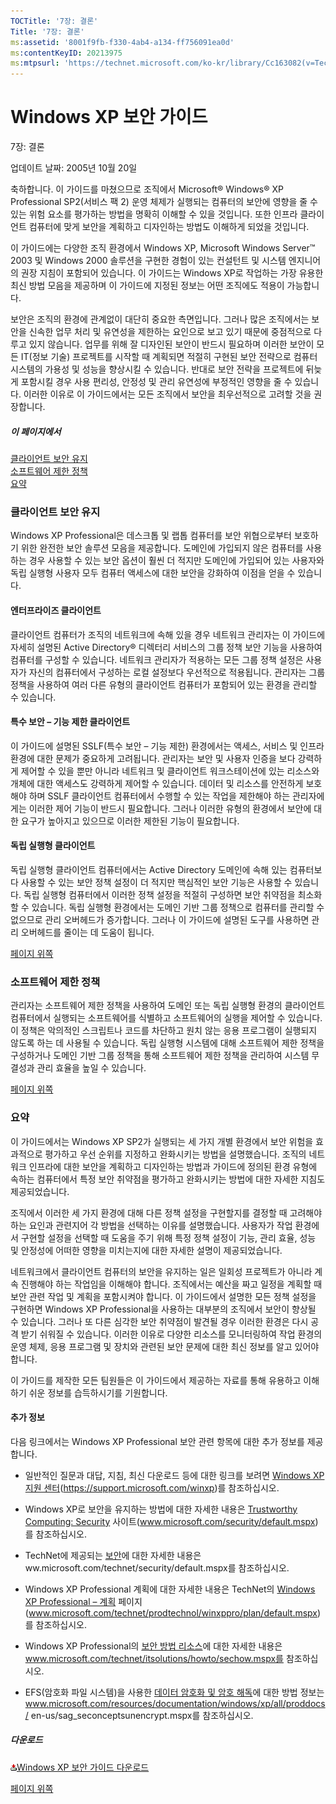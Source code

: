 ```yaml
---
TOCTitle: '7장: 결론'
Title: '7장: 결론'
ms:assetid: '8001f9fb-f330-4ab4-a134-ff756091ea0d'
ms:contentKeyID: 20213975
ms:mtpsurl: 'https://technet.microsoft.com/ko-kr/library/Cc163082(v=TechNet.10)'
---
```


Windows XP 보안 가이드
======================

7장: 결론

업데이트 날짜: 2005년 10월 20일

축하합니다. 이 가이드를 마쳤으므로 조직에서 Microsoft® Windows® XP Professional SP2(서비스 팩 2) 운영 체제가 실행되는 컴퓨터의 보안에 영향을 줄 수 있는 위험 요소를 평가하는 방법을 명확히 이해할 수 있을 것입니다. 또한 인프라 클라이언트 컴퓨터에 맞게 보안을 계획하고 디자인하는 방법도 이해하게 되었을 것입니다.

이 가이드에는 다양한 조직 환경에서 Windows XP, Microsoft Windows Server™ 2003 및 Windows 2000 솔루션을 구현한 경험이 있는 컨설턴트 및 시스템 엔지니어의 권장 지침이 포함되어 있습니다. 이 가이드는 Windows XP로 작업하는 가장 유용한 최신 방법 모음을 제공하며 이 가이드에 지정된 정보는 어떤 조직에도 적용이 가능합니다.

보안은 조직의 환경에 관계없이 대단히 중요한 측면입니다. 그러나 많은 조직에서는 보안을 신속한 업무 처리 및 유연성을 제한하는 요인으로 보고 있기 때문에 중점적으로 다루고 있지 않습니다. 업무를 위해 잘 디자인된 보안이 반드시 필요하며 이러한 보안이 모든 IT(정보 기술) 프로젝트를 시작할 때 계획되면 적절히 구현된 보안 전략으로 컴퓨터 시스템의 가용성 및 성능을 향상시킬 수 있습니다. 반대로 보안 전략을 프로젝트에 뒤늦게 포함시킬 경우 사용 편리성, 안정성 및 관리 유연성에 부정적인 영향을 줄 수 있습니다. 이러한 이유로 이 가이드에서는 모든 조직에서 보안을 최우선적으로 고려할 것을 권장합니다.

##### 이 페이지에서

[](#ecaa)[클라이언트 보안 유지](#ecaa)  
[](#ebaa)[소프트웨어 제한 정책](#ebaa)  
[](#eaaa)[요약](#eaaa)  

### 클라이언트 보안 유지

Windows XP Professional은 데스크톱 및 랩톱 컴퓨터를 보안 위협으로부터 보호하기 위한 완전한 보안 솔루션 모음을 제공합니다. 도메인에 가입되지 않은 컴퓨터를 사용하는 경우 사용할 수 있는 보안 옵션이 훨씬 더 적지만 도메인에 가입되어 있는 사용자와 독립 실행형 사용자 모두 컴퓨터 액세스에 대한 보안을 강화하여 이점을 얻을 수 있습니다.

#### 엔터프라이즈 클라이언트

클라이언트 컴퓨터가 조직의 네트워크에 속해 있을 경우 네트워크 관리자는 이 가이드에 자세히 설명된 Active Directory® 디렉터리 서비스의 그룹 정책 보안 기능을 사용하여 컴퓨터를 구성할 수 있습니다. 네트워크 관리자가 적용하는 모든 그룹 정책 설정은 사용자가 자신의 컴퓨터에서 구성하는 로컬 설정보다 우선적으로 적용됩니다. 관리자는 그룹 정책을 사용하여 여러 다른 유형의 클라이언트 컴퓨터가 포함되어 있는 환경을 관리할 수 있습니다.

#### 특수 보안 – 기능 제한 클라이언트

이 가이드에 설명된 SSLF(특수 보안 – 기능 제한) 환경에서는 액세스, 서비스 및 인프라 환경에 대한 문제가 중요하게 고려됩니다. 관리자는 보안 및 사용자 인증을 보다 강력하게 제어할 수 있을 뿐만 아니라 네트워크 및 클라이언트 워크스테이션에 있는 리소스와 개체에 대한 액세스도 강력하게 제어할 수 있습니다. 데이터 및 리소스를 안전하게 보호해야 하며 SSLF 클라이언트 컴퓨터에서 수행할 수 있는 작업을 제한해야 하는 관리자에게는 이러한 제어 기능이 반드시 필요합니다. 그러나 이러한 유형의 환경에서 보안에 대한 요구가 높아지고 있으므로 이러한 제한된 기능이 필요합니다.

#### 독립 실행형 클라이언트

독립 실행형 클라이언트 컴퓨터에서는 Active Directory 도메인에 속해 있는 컴퓨터보다 사용할 수 있는 보안 정책 설정이 더 적지만 핵심적인 보안 기능은 사용할 수 있습니다. 독립 실행형 컴퓨터에서 이러한 정책 설정을 적절히 구성하면 보안 취약점을 최소화할 수 있습니다. 독립 실행형 환경에서는 도메인 기반 그룹 정책으로 컴퓨터를 관리할 수 없으므로 관리 오버헤드가 증가합니다. 그러나 이 가이드에 설명된 도구를 사용하면 관리 오버헤드를 줄이는 데 도움이 됩니다.

[](#mainsection)[페이지 위쪽](#mainsection)

### 소프트웨어 제한 정책

관리자는 소프트웨어 제한 정책을 사용하여 도메인 또는 독립 실행형 환경의 클라이언트 컴퓨터에서 실행되는 소프트웨어를 식별하고 소프트웨어의 실행을 제어할 수 있습니다. 이 정책은 악의적인 스크립트나 코드를 차단하고 원치 않는 응용 프로그램이 실행되지 않도록 하는 데 사용될 수 있습니다. 독립 실행형 시스템에 대해 소프트웨어 제한 정책을 구성하거나 도메인 기반 그룹 정책을 통해 소프트웨어 제한 정책을 관리하여 시스템 무결성과 관리 효율을 높일 수 있습니다.

[](#mainsection)[페이지 위쪽](#mainsection)

### 요약

이 가이드에서는 Windows XP SP2가 실행되는 세 가지 개별 환경에서 보안 위험을 효과적으로 평가하고 우선 순위를 지정하고 완화시키는 방법을 설명했습니다. 조직의 네트워크 인프라에 대한 보안을 계획하고 디자인하는 방법과 가이드에 정의된 환경 유형에 속하는 컴퓨터에서 특정 보안 취약점을 평가하고 완화시키는 방법에 대한 자세한 지침도 제공되었습니다.

조직에서 이러한 세 가지 환경에 대해 다른 정책 설정을 구현할지를 결정할 때 고려해야 하는 요인과 관련지어 각 방법을 선택하는 이유를 설명했습니다. 사용자가 작업 환경에서 구현할 설정을 선택할 때 도움을 주기 위해 특정 정책 설정이 기능, 관리 효율, 성능 및 안정성에 어떠한 영향을 미치는지에 대한 자세한 설명이 제공되었습니다.

네트워크에서 클라이언트 컴퓨터의 보안을 유지하는 일은 일회성 프로젝트가 아니라 계속 진행해야 하는 작업임을 이해해야 합니다. 조직에서는 예산을 짜고 일정을 계획할 때 보안 관련 작업 및 계획을 포함시켜야 합니다. 이 가이드에서 설명한 모든 정책 설정을 구현하면 Windows XP Professional을 사용하는 대부분의 조직에서 보안이 향상될 수 있습니다. 그러나 또 다른 심각한 보안 취약점이 발견될 경우 이러한 환경은 다시 공격 받기 쉬워질 수 있습니다. 이러한 이유로 다양한 리소스를 모니터링하여 작업 환경의 운영 체제, 응용 프로그램 및 장치와 관련된 보안 문제에 대한 최신 정보를 알고 있어야 합니다.

이 가이드를 제작한 모든 팀원들은 이 가이드에서 제공하는 자료를 통해 유용하고 이해하기 쉬운 정보를 습득하시기를 기원합니다.

#### 추가 정보

다음 링크에서는 Windows XP Professional 보안 관련 항목에 대한 추가 정보를 제공합니다.

-   일반적인 질문과 대답, 지침, 최신 다운로드 등에 대한 링크를 보려면 [Windows XP 지원 센터](https://support.microsoft.com/winxp)(https://support.microsoft.com/winxp)를 참조하십시오.

-   Windows XP로 보안을 유지하는 방법에 대한 자세한 내용은 [Trustworthy Computing: Security](https://www.microsoft.com/security/default.mspx) 사이트(www.microsoft.com/security/default.mspx)를 참조하십시오.

-   TechNet에 제공되는 [보안](https://www.microsoft.com/technet/security/default.mspx)에 대한 자세한 내용은 ww.microsoft.com/technet/security/default.mspx를 참조하십시오.

-   Windows XP Professional 계획에 대한 자세한 내용은 TechNet의 [Windows XP Professional – 계획](https://www.microsoft.com/technet/prodtechnol/winxppro/plan/default.mspx) 페이지(www.microsoft.com/technet/prodtechnol/winxppro/plan/default.mspx)를 참조하십시오.

-   Windows XP Professional의 [보안 방법 리소스](https://www.microsoft.com/technet/itsolutions/howto/sechow.mspx)에 대한 자세한 내용은 www.microsoft.com/technet/itsolutions/howto/sechow.mspx를 참조하십시오.

-   EFS(암호화 파일 시스템)을 사용한 [데이터 암호화 및 암호 해독](https://www.microsoft.com/resources/documentation/windows/xp/all/proddocs/en-us/sag_seconceptsunencrypt.mspx)에 대한 방법 정보는 www.microsoft.com/resources/documentation/windows/xp/all/proddocs/
    en-us/sag\_seconceptsunencrypt.mspx를 참조하십시오.

##### 다운로드

[![](images/Cc163082.icon_exe(ko-kr,TechNet.10).gif)Windows XP 보안 가이드 다운로드](https://go.microsoft.com/fwlink/?linkid=14840)

[](#mainsection)[페이지 위쪽](#mainsection)
